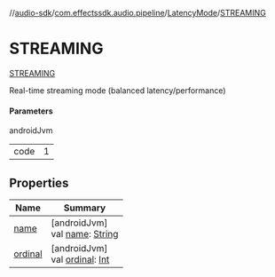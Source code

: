 //[audio-sdk](../../../../index.md)/[com.effectssdk.audio.pipeline](../../index.md)/[LatencyMode](../index.md)/[STREAMING](index.md)

# STREAMING

[STREAMING](index.md)

Real-time streaming mode (balanced latency/performance)

#### Parameters

androidJvm

|      |   |
|------|---|
| code | 1 |

## Properties

| Name                                                                         | Summary                                                                                                                                                                          |
|------------------------------------------------------------------------------|----------------------------------------------------------------------------------------------------------------------------------------------------------------------------------|
| [name](../-p-l-a-y-b-a-c-k/index.md#-372974862%2FProperties%2F1159088794)    | [androidJvm]<br>val [name](../-p-l-a-y-b-a-c-k/index.md#-372974862%2FProperties%2F1159088794): [String](https://kotlinlang.org/api/core/kotlin-stdlib/kotlin/-string/index.html) |
| [ordinal](../-p-l-a-y-b-a-c-k/index.md#-739389684%2FProperties%2F1159088794) | [androidJvm]<br>val [ordinal](../-p-l-a-y-b-a-c-k/index.md#-739389684%2FProperties%2F1159088794): [Int](https://kotlinlang.org/api/core/kotlin-stdlib/kotlin/-int/index.html)    |